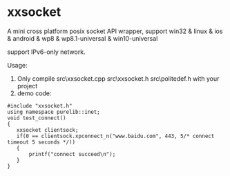 # xxsocket
A mini cross platform posix socket API wrapper, support win32  &amp; linux  &amp; ios &amp; android &amp; wp8 &amp; wp8.1-universal &amp; win10-universal

support IPv6-only network.

Usage:

1. Only compile src\xxsocket.cpp src\xxsocket.h src\politedef.h with your project<br />
2. demo code:
```
#include "xxsocket.h"
using namespace purelib::inet;
void test_connect() 
{
   xxsocket clientsock;
   if(0 == clientsock.xpconnect_n("www.baidu.com", 443, 5/* connect timeout 5 seconds */))
   {
       printf("connect succeed\n");
   }
}
```
